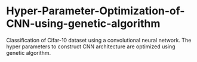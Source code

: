 # Hyper-Parameter-Optimization-of-CNN-using-genetic-algorithm
Classification of Cifar-10 dataset using a convolutional neural network. The hyper parameters to construct CNN architecture are optimized using genetic algorithm.
